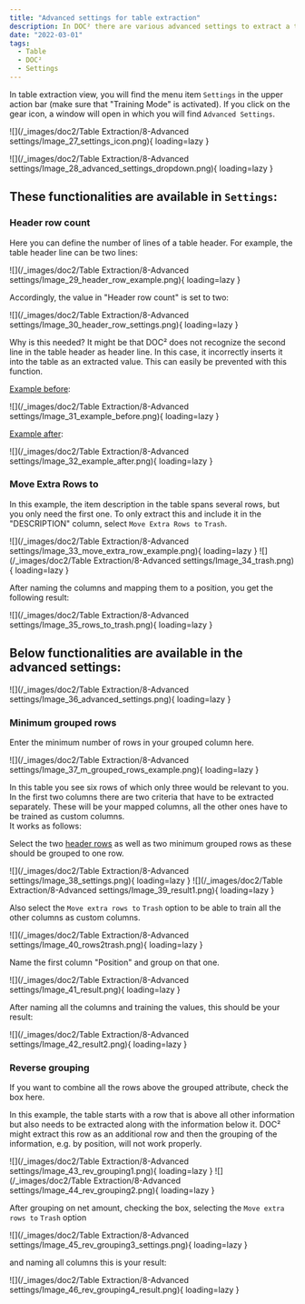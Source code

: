 ```yaml
---
title: "Advanced settings for table extraction"
description: In DOC² there are various advanced settings to extract a table. On this page you will find a few examples of different table characteristics.
date: "2022-03-01"
tags:
  - Table
  - DOC²
  - Settings
---
```


In table extraction view, you will find the menu item `Settings` in the upper action bar (make sure that "Training Mode" is activated). If you click on the gear icon, a window will open in which you will find `Advanced Settings`.

![](/_images/doc2/Table Extraction/8-Advanced settings/Image_27_settings_icon.png){ loading=lazy }



![](/_images/doc2/Table Extraction/8-Advanced settings/Image_28_advanced_settings_dropdown.png){ loading=lazy }

## These functionalities are available in `Settings`:

### Header row count

Here you can define the number of lines of a table header. For example, the table header line can be two lines:

![](/_images/doc2/Table Extraction/8-Advanced settings/Image_29_header_row_example.png){ loading=lazy }

Accordingly, the value in "Header row count" is set to two:

![](/_images/doc2/Table Extraction/8-Advanced settings/Image_30_header_row_settings.png){ loading=lazy }

Why is this needed? It might be that DOC² does not recognize the second line in the table header as header line. In this case, it incorrectly inserts it into the table as an extracted value. This can easily be prevented with this function.

<ins>Example before</ins>:

![](/_images/doc2/Table Extraction/8-Advanced settings/Image_31_example_before.png){ loading=lazy }

<ins>Example after</ins>:

![](/_images/doc2/Table Extraction/8-Advanced settings/Image_32_example_after.png){ loading=lazy }


### Move Extra Rows to

In this example, the item description in the table spans several rows, but you only need the first one. To only extract this and include it in the "DESCRIPTION" column, select `Move Extra Rows to` `Trash`.

![](/_images/doc2/Table Extraction/8-Advanced settings/Image_33_move_extra_row_example.png){ loading=lazy }
![](/_images/doc2/Table Extraction/8-Advanced settings/Image_34_trash.png){ loading=lazy }

 After naming the columns and mapping them to a position, you get the following result:

![](/_images/doc2/Table Extraction/8-Advanced settings/Image_35_rows_to_trash.png){ loading=lazy }



## Below functionalities are available in the advanced settings:

![](/_images/doc2/Table Extraction/8-Advanced settings/Image_36_advanced_settings.png){ loading=lazy }


### Minimum grouped rows

Enter the minimum number of rows in your grouped column here.

![](/_images/doc2/Table Extraction/8-Advanced settings/Image_37_m_grouped_rows_example.png){ loading=lazy }

In this table you see six rows of which only three would be relevant to you. In the first two columns there are two criteria that have to be extracted separately. These will be your mapped columns, all the other ones have to be trained as custom columns. <br> It works as follows:

Select the two [header rows](/doc2/table-extraction/advanced-settings/#header-row-count) as well as two minimum grouped rows as these should be grouped to one row.

![](/_images/doc2/Table Extraction/8-Advanced settings/Image_38_settings.png){ loading=lazy }
![](/_images/doc2/Table Extraction/8-Advanced settings/Image_39_result1.png){ loading=lazy }

Also select the `Move extra rows to` `Trash` option to be able to train all the other columns as custom columns.

![](/_images/doc2/Table Extraction/8-Advanced settings/Image_40_rows2trash.png){ loading=lazy }

Name the first column "Position" and group on that one.

![](/_images/doc2/Table Extraction/8-Advanced settings/Image_41_result.png){ loading=lazy }

After naming all the columns and training the values, this should be your result:


![](/_images/doc2/Table Extraction/8-Advanced settings/Image_42_result2.png){ loading=lazy }



<!--

##### Maximum grouped rows

Enter the maximum number of rows in your grouped column here.

#### Distinct group columns

If you want only unique values for your grouped column, check the box here.

-->

### Reverse grouping

If you want to combine all the rows above the grouped attribute, check the box here.

In this example, the table starts with a row that is above all other information but also needs to be extracted along with the information below it. DOC² might extract this row as an additional row and then the grouping of the information, e.g. by position, will not work properly.

![](/_images/doc2/Table Extraction/8-Advanced settings/Image_43_rev_grouping1.png){ loading=lazy }
![](/_images/doc2/Table Extraction/8-Advanced settings/Image_44_rev_grouping2.png){ loading=lazy }

After grouping on net amount, checking the box, selecting the `Move extra rows to` `Trash` option 

![](/_images/doc2/Table Extraction/8-Advanced settings/Image_45_rev_grouping3_settings.png){ loading=lazy }

and naming all columns this is your result:

![](/_images/doc2/Table Extraction/8-Advanced settings/Image_46_rev_grouping4_result.png){ loading=lazy }
<!--

#### Split Text

If you want to split the text exactly at the column separator, check the box here. -->